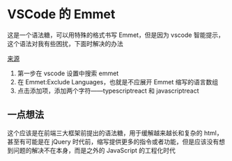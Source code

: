 # VSCode 的 Emmet

这是一个语法糖，可以用特殊的格式书写 Emmet，但是因为 vscode 智能提示，这个语法对我有些困扰，下面时解决的办法

[来源](https://stackoverflow.com/questions/61119052/how-do-you-turn-off-emmet-abbreviations-entirely)

1. 第一步在 vscode 设置中搜索 emmet
2. 在 Emmet:Exclude Languages，也就是不应展开 Emmet 缩写的语言数组
3. 点击添加项，添加两个字符——typescriptreact 和 javascriptreact

## 一点想法

这个应该是在前端三大框架前提出的语法糖，用于缓解越来越长和复杂的 html，甚至有可能是在 jQuery 时代前，缩写提供更多的指令或者功能，但是应该没有想到问题的解决不在本身，而是之外的 JavaScript 的工程化时代
